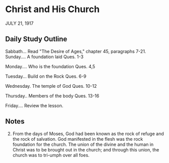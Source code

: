# Christ and His Church
JULY 21, 1917

## Daily Study Outline

Sabbath... Read "The Desire of Ages," chapter 45, paragraphs 7-21. Sunday.... A foundation laid Ques. 1-3

Monday.... Who is the foundation Ques. 4,5

Tuesday... Build on the Rock Ques. 6-9

Wednesday. The temple of God Ques. 10-12

Thursday.. Members of the body Ques. 13-16

Friday.... Review the lesson.

## Notes

2. From the days of Moses, God had been known as the rock of refuge and the rock of salvation. God manifested in the flesh was the rock foundation for the church. The union of the divine and the human in Christ was to be brought out in the church; and through this union, the church was to tri-umph over all foes.
